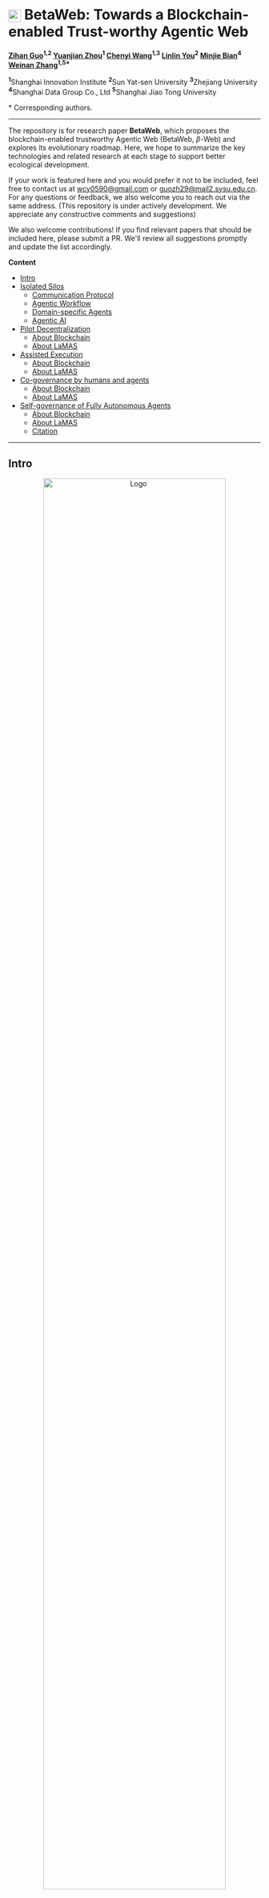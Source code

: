 # <img src="./figs/Logo.png" alt="Logo" width="25" height="25" style="vertical-align: middle;"> BetaWeb: Towards a Blockchain-enabled Trust-worthy Agentic Web

**[Zihan Guo](#)<sup>1,2</sup>   [Yuanjian Zhou](#)<sup>1</sup>   [Chenyi Wang](#)<sup>1,3</sup>   [Linlin You](#)<sup>2</sup>   [Minjie Bian](#)<sup>4</sup>   [Weinan Zhang](#)<sup>1,5\*</sup>**

<sup>**1**</sup>Shanghai Innovation Institute   <sup>**2**</sup>Sun Yat-sen University   <sup>**3**</sup>Zhejiang University   <sup>**4**</sup>Shanghai Data Group Co., Ltd   <sup>**5**</sup>Shanghai Jiao Tong University

\* Corresponding authors.

---

The repository is for research paper **BetaWeb**, which proposes the blockchain-enabled trustworthy Agentic Web (BetaWeb, $\beta$-Web) and explores its evolutionary roadmap. Here, we hope to summarize the key technologies and related research at each stage to support better ecological development.

If your work is featured here and you would prefer it not to be included, feel free to contact us at <wcy0590@gmail.com> or <guozh29@mail2.sysu.edu.cn>. For any questions or feedback, we also welcome you to reach out via the same address. (This repository is under actively development. We appreciate any constructive comments and suggestions)

We also welcome contributions! If you find relevant papers that should be included here, please submit a PR. We'll review all suggestions promptly and update the list accordingly.

**Content**
- [Intro](#intro)
- [Isolated Silos](#isolated-silos)
  - [Communication Protocol](#communication-protocol)
  - [Agentic Workflow](#agentic-workflow)
  - [Domain-specific Agents](#domain-specific-agents)
  - [Agentic AI](#agentic-ai)
- [Pilot Decentralization](#pilot-decentralization)
  - [About Blockchain](#about-blockchain)
  - [About LaMAS](#about-lamas)
- [Assisted Execution](#assisted-execution)
  - [About Blockchain](#about-blockchain-1)
  - [About LaMAS](#about-lamas-1)
- [Co-governance by humans and agents](#co-governance-by-humans-and-agents)
  - [About Blockchain](#about-blockchain-2)
  - [About LaMAS](#about-lamas-2)
- [Self-governance of Fully Autonomous Agents](#self-governance-of-fully-autonomous-agents)
  - [About Blockchain](#about-blockchain-3)
  - [About LaMAS](#about-lamas-3)
  - [Citation](#citation)
---

## Intro

<div align="center">
    <img src="./figs/Web.png" alt="Logo" width="85%">
</div>
<div align="justify">
<b>Figure 1</b>: Schematic illustration of the evolution from siloed and platform-controlled agentic AI ecosystems to BetaWeb. (a) Current stage dominated by a few major giants, where users and agents are tightly connected within the ``walled garden'' of each platform, with only weak inter-platform links, reflecting digital feudalism concerns. (b) Conceptual open Agentic Web, where users and agents are globally connected, but face challenges such as privacy protection, coordination complexity, and incentive alignment. (c) Vision of BetaWeb, where decentralized infrastructure supports trustworthy, controllable, efficient, and fair interactions among globally connected users and agents.
</div>
</br>

**Table 1**: Overview of the five-stage evolutionary roadmap.

| **Stage** | **Name** | **Explanation** |
|-----------|----------|-----------------|
| Stage 1 (S1) | Isolated Silos | Designed LaMAS under human control with siloed governance |
| Stage 2 (S2) | Pilot Decentralization | Decentralized LaMAS still human-led with limited agentic workflows |
| Stage 3 (S3) | Assisted Execution | Agent-assisted LaMAS freeing human labor |
| Stage 4 (S4) | Hybrid Governance | Co-governed LaMAS relieving human cognitive burdens |
| Stage 5 (S5) | Full Autonomy | Autonomous LaMAS with humans setting only the overarching direction |

<div align="center">
    <img src="./figs/Stages.png" alt="Logo" width="85%">
</div>
<div align="justify">
<b>Figure 2</b>: Five-stage evolution diagram of BetaWeb. Stage 1 (Isolated Silos) shows independent systems where humans drive all tasks, and agents are confined within their platforms with minimal outward interaction. Stage 2 (Pilot Decentralization) introduces cross-platform collaboration, but agentic workflows are completed under human supervision. Stage 3 (Assisted Execution) involves agents to undertake specialized duties, reducing the workload on humans. Stage 4 (Hybrid Governance) depicts large-scale distributed collaboration, where agents participate in governance while humans focus on high-value decisions. Stage 5 (Full Autonomy) represents a fully autonomous system where agents operate globally with end-to-end self-management without human intervention, requiring only the presentation of intents or goals.
</div>



## Isolated Silos

### Communication Protocol
- [Agent2Agent (A2A) Protocol](https://github.com/a2aproject/A2A) 
- [Model Context Protocol (MCP)](https://github.com/modelcontextprotocol)
- [Agent Network Protocol (ANP)](https://github.com/agent-network-protocol/AgentNetworkProtocol)
- [Agora Protocol](https://agoraprotocol.org/)

### Agentic Workflow
- [HAWK: A Hierarchical Workflow Framework for Multi-Agent Collaboration](https://arxiv.org/html/2507.04067v1) by Yuyang Cheng, Yumiao Xu, Chaojia Yu, Yong Zhao. 2025
- [Aflow: Automating agentic workflow generation](https://arxiv.org/abs/2410.10762) by Jiayi Zhang, Jinyu Xiang, Zhaoyang Yu, Fengwei Teng, Xionghui Chen, Jiaqi Chen et al. 2025
- [MetaGPT: Meta programming for a multi-agent collaborative framework](https://arxiv.org/abs/2308.00352) by Sirui Hong, Mingchen Zhuge, Jiaqi Chen, Xiawu Zheng, Yuheng Cheng, Ceyao Zhang et al. 2024
- [A survey on LLM-based multi-agent systems: workflow, infrastructure, and challenges](https://link.springer.com/article/10.1007/s44336-024-00009-2) by Xinyi Li, Sai Wang, Siqi Zeng, Yu Wu, Yi Yang. 2024 

### Domain-specific Agents
- [SWE-agent: Agent-Computer Interfaces Enable Automated Software Engineering](https://arxiv.org/abs/2405.15793) by John Yang, Carlos E. Jimenez, Alexander Wettig, Kilian Lieret, Shunyu Yao, Karthik Narasimhan, Ofir Press. 2024
- [Prover Agent: An Agent-based Framework for Formal Mathematical Proofs](https://arxiv.org/abs/2506.19923) by Kaito Baba, Chaoran Liu, Shuhei Kurita, Akiyoshi Sannai. 2025
- [Robin: A multi-agent system for automating scientific discovery](https://arxiv.org/abs/2505.13400) by Ali Essam Ghareeb, Benjamin Chang, Ludovico Mitchener, Angela Yiu, Caralyn J. Szostkiewicz, Jon M. Laurent, Muhammed T. Razzak, Andrew D. White, Michaela M. Hinks, Samuel G. Rodriques. 2025
- [ComfyGPT: A Self-Optimizing Multi-Agent System for Comprehensive ComfyUI Workflow Generation](https://arxiv.org/abs/2503.17671) by Oucheng Huang, Yuhang Ma, Zeng Zhao, Mingrui Wu, Jiayi Ji, Rongsheng Zhang, Zhipeng Hu, Xiaoshuai Sun, Rongrong Ji. 2025
- [SurgRAW: Multi-Agent Workflow with Chain-of-Thought Reasoning for Surgical Intelligence](https://arxiv.org/abs/2503.10265) by Chang Han Low, Ziyue Wang, Tianyi Zhang, Zhitao Zeng, Zhu Zhuo, Evangelos B. Mazomenos, Yueming Jin. 2025


### Agentic AI
- [Ai agents vs. agentic ai: A conceptual taxonomy, applications and challenges](https://arxiv.org/abs/2505.10468) by Ranjan Sapkota, Konstantinos I. Roumeliotis, Manoj Karkee. 2025
- [A Survey on Large Language Model based Autonomous Agents](https://arxiv.org/abs/2308.11432) by Lei Wang, Chen Ma, Xueyang Feng, Zeyu Zhang, Hao Yang, Jingsen Zhang, Zhiyuan Chen, Jiakai Tang, Xu Chen, Yankai Lin, Wayne Xin Zhao, Zhewei Wei, Ji-Rong Wen. 2024
- [Single-agent or Multi-agent Systems? Why Not Both?](https://arxiv.org/pdf/2505.18286) by Mingyan Gao, Yanzi Li, Banruo Liu, Yifan Yu, Phillip Wang, Ching-Yu Lin, Fan Lai. 2025
- [Multi-Agent Collaboration Mechanisms: A Survey of LLMs](https://arxiv.org/abs/2501.06322) by Khanh-Tung Tran, Dung Dao, Minh-Duong Nguyen, Quoc-Viet Pham, Barry O'Sullivan, Hoang D. Nguyen. 2025


## Pilot Decentralization
### About Blockchain
- **Decentralized Identifier**
  - [A novel zero-trust identity framework for agentic ai: Decentralized authentication and fine-grained access control](https://arxiv.org/abs/2505.19301) by Ken Huang, Vineeth Sai Narajala, John Yeoh, Jason Ross, Ramesh Raskar, Youssef Harkati. 2025
  - [A Survey on Decentralized Identifiers and Verifiable Credentials](https://arxiv.org/html/2402.02455v1) by Carlo Mazzocca , Abbas Acar , Selcuk Uluagac , Rebecca Montanari , Paolo Bellavista. 2024
- **Platform**: 
  - [Ethereum](https://ethereum.org/en/)
  - [Solana](https://solana.com/zh/docs/intro/quick-start)
  - [ChainMaker](https://search-docs.chainmaker.org.cn/v/2.3.7)
- **Decentralized Storage**:
  - [The InterPlanetary File System(IPFS)](https://docs.ipfs.tech/)
  - [The Arweave network](https://arweave.org/build)
- **Light-Client Bridge**: 
  - [Light Clients for Lazy Blockchains](https://arxiv.org/html/2203.15968v3) by Ertem Nusret Tas, David Tse, Lei Yang, Dionysis Zindros. 2024
- **Cross-Chain Bridge**: 
  - [The Inter-Blockchain Communication Protocol (IBC)](https://ibc.cosmos.network/v10/?_gl=1*44vf8p*_ga*MTkxNDI4NjM3MS4xNzU1NTczMDA1*_ga_HP8ZXWVLJG*czE3NTU1NzMwMDUkbzEkZzAkdDE3NTU1NzMwMDUkajYwJGwwJGg5ODc5MzI0NDQ.)
  - [LayerZero](https://docs.layerzero.network/v2)
  - [Wormhole](https://wormhole.com/docs/)
- **Lightweight Consensus**: 
  - [HotStuff: BFT Consensus in the Lens of Blockchain](https://arxiv.org/abs/1803.05069) by Maofan Yin, Dahlia Malkhi, Michael K. Reiter, Guy Golan Gueta, Ittai Abraham. 2019
- **Zero-Knowledge Proof**: 
  - [Zero-Knowledge Proof Frameworks: A Systematic Survey](https://arxiv.org/abs/2502.07063) by Nojan Sheybani, Anees Ahmed, Michel Kinsy, Farinaz Koushanfar. 2025


### About LaMAS
- **Blockchain-Based MAS**: 
  - [Towards Multi-Agent Economies: Enhancing the A2A Protocol with Ledger-Anchored Identities and x402 Micropayments for AI Agents](https://arxiv.org/html/2507.19550v1) by Awid Vaziry, Sandro Rodriguez Garzon, Axel Küpper. 2025
- **Task Boundary Definition Language**: 
  - [Defining Boundaries: A Spectrum of Task Feasibility for Large Language Models](https://arxiv.org/html/2408.05873v1) by Wenbo Zhang, Zihang Xu, Hengrui Cai. 2024




## Assisted Execution
### About Blockchain 
- **Upgradeable Smart Contract**:
  - [A Comprehensive Survey of Upgradeable Smart Contract Patterns](https://arxiv.org/pdf/2304.03405) by Sajad Meisami, William Edward Bodell III. 2023
  - [The Universal Upgradeable Proxy Standard (UUPS)](https://github.com/beskay/UUPS_Proxy)
- **Rapid Logic-Patch Pipeline**:
  - [Formal Verification of Smart Contracts](https://github.com/runtimeverification/verified-smart-contracts)
- **Hybrid Consensus**:  
  - [Proof of Stake(PoS) Consensus](https://docs.polkadot.com/polkadot-protocol/architecture/polkadot-chain/pos-consensus/)
  - [SoK: DAG-based Consensus Protocols](https://arxiv.org/html/2411.10026v1)
- **Static/Dynamic Security Audit Tools**:
  - [Slither, the smart contract static analyzer](https://github.com/crytic/slither)
  - [MythX - Web3 Security Tools](https://docs.mythx.io/)
- **Algorithmic Privacy:**:
  - [zero-knowledge Fully Homomorphic Encryption (zk-FHE)](https://zkfhe.github.io/)
  - [Multi-party Computation (MPC)](https://arxiv.org/abs/2112.13338)
- **Hardware-Based Privacy:**:
  - [A Survey of Secure Computation Using Trusted Execution Environments](https://arxiv.org/abs/2302.12150)
  - [Intel Software Guard Extensions(SGX)](https://github.com/intel/linux-sgx)

### About LaMAS
- **Agent Capability Certification**
  - [GAIA: a benchmark for General AI Assistants](https://arxiv.org/abs/2311.12983) by Grégoire Mialon, Clémentine Fourrier, Craig Swift, Thomas Wolf, Yann LeCun, Thomas Scialom. 2023
- **Agent Capability in Planning**
  - [Agent Planning with World Knowledge Model](https://arxiv.org/abs/2405.14205) by Shuofei Qiao, Runnan Fang, Ningyu Zhang, Yuqi Zhu, Xiang Chen, Shumin Deng, Yong Jiang, Pengjun Xie, Fei Huang, Huajun Chen. 2025
  - [Agent-Oriented Planning in Multi-Agent Systems](https://arxiv.org/abs/2410.02189) by Ao Li, Yuexiang Xie, Songze Li, Fugee Tsung, Bolin Ding, Yaliang Li. 2025
  - [AgentGen: Enhancing Planning Abilities for Large Language Model based Agent via Environment and Task Generation](https://arxiv.org/abs/2408.00764) by Mengkang Hu, Pu Zhao, Can Xu, Qingfeng Sun, Jianguang Lou, Qingwei Lin, Ping Luo, Saravan Rajmohan. 2025
- **Agent Capability in Reasoning**
  - [Agentic Reasoning: A Streamlined Framework for Enhancing LLM Reasoning with Agentic Tools](https://arxiv.org/abs/2502.04644) by Junde Wu, Jiayuan Zhu, Yuyuan Liu, Min Xu, Yueming Jin. 2025
  - [From LLM Reasoning to Autonomous AI Agents: A Comprehensive Review](https://arxiv.org/abs/2504.19678) by Mohamed Amine Ferrag, Norbert Tihanyi, Merouane Debbah. 2025
  - [ReaGAN: Node-as-Agent-Reasoning Graph Agentic Network](https://arxiv.org/abs/2508.00429) by Minghao Guo, Xi Zhu, Jingyuan Huang, Kai Mei, Yongfeng Zhang. 2025
  - [Seeing, Listening, Remembering, and Reasoning: A Multimodal Agent with Long-Term Memory](https://www.arxiv.org/abs/2508.09736) by Lin Long, Yichen He, Wentao Ye, Yiyuan Pan, Yuan Lin, Hang Li, Junbo Zhao, Wei Li. 2025
- **Agent Capability in Tool-Using**
  - [The Landscape of Emerging AI Agent Architectures for Reasoning, Planning, and Tool Calling: A Survey](https://arxiv.org/abs/2404.11584) by Tula Masterman, Sandi Besen, Mason Sawtell, Alex Chao. 2024
  - [LLM Agents Making Agent Tools](https://arxiv.org/abs/2502.11705) by Georg Wölflein, Dyke Ferber, Daniel Truhn, Ognjen Arandjelović, Jakob Nikolas Kather. 2025
- **Management Prtocol for Agents**
  - [AI-Governed Agent Architecture for Web-Trustworthy Tokenization of Alternative Assets](https://arxiv.org/html/2507.00096v1) by Ailiya Borjigin, Wei Zhou, Cong He. 2025
- **Marketplace Mechanism**
  - [Web3 Meets Behavioral Economics: An Example of Profitable Crypto Lottery Mechanism Design](https://arxiv.org/pdf/2206.03664) by Kentaroh Toyoda. 2023
  - [Agent Exchange: Shaping the Future of AI Agent Economics](https://arxiv.org/html/2507.03904v1) by Yingxuan Yang, Ying Wen, Jun Wang, Weinan Zhang. 2025
  - [Dynamic Pricing](https://docs.oracle.com/cd/G26828_02/books/PriceAdm/c-Dynamic-Pricing-Procedure-Workflow-td1021851.html)
  - []


## Co-governance by humans and agents
### About Blockchain 


### About LaMAS


- [Gödel Agent: A Self-Referential Agent Framework for Recursive Self-Improvement](https://arxiv.org/abs/2410.04444) by Xunjian Yin, Xinyi Wang, Liangming Pan, Li Lin, Xiaojun Wan, William Yang Wang. 2025



## Self-governance of Fully Autonomous Agents

### About Blockchain 


### About LaMAS




- [Agent-as-a-Judge: Evaluate Agents with Agents](https://arxiv.org/abs/2410.10934) by Mingchen Zhuge, Changsheng Zhao, Dylan Ashley, Wenyi Wang, Dmitrii Khizbullin, Yunyang Xiong, Zechun Liu, Ernie Chang, Raghuraman Krishnamoorthi, Yuandong Tian, Yangyang Shi, Vikas Chandra, Jürgen Schmidhuber. 2024


## Citation
If you find the repository useful, please cite the study
``` Bash
@article{

}

```
